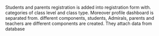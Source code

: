 Students and parents registration is added into registration form with. categories of class level and class type. Moreover profile dashboard is separated from. different components, students, Admirals, parents and teachers are different components are created. They attach data from database
